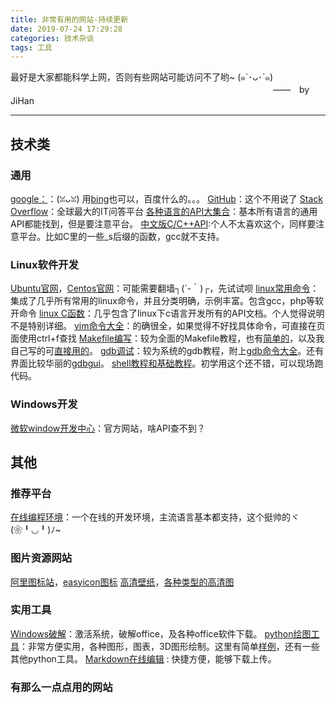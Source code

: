```yaml
---
title: 非常有用的网站-持续更新
date: 2019-07-24 17:29:28
categories: 技术杂谈
tags: 工具
---
```


最好是大家都能科学上网，否则有些网站可能访问不了哟~ (๑`･ᴗ･´๑)
　　　　　　　　　　　　　　　　　　　　　　　　　　　　　　——　by JiHan

* * *

<!-- more -->
## 技术类
### 通用
[google：](https://www.google.com)：(ꈍᴗꈍ) 用[bing](https://cn.bing.com)也可以，百度什么的。。。
[GitHub](https://github.com)：这个不用说了
[Stack Overflow](http://stackoverflow.com/)：全球最大的IT问答平台
[各种语言的API大集合](https://devdocs.io)：基本所有语言的通用API都能找到，但是要注意平台。
[中文版C/C++API](https://zh.cppreference.com/):个人不太喜欢这个，同样要注意平台。比如C里的一些_s后缀的函数，gcc就不支持。
### Linux软件开发
[Ubuntu官网](https://www.ubuntu.com)，[Centos官网](https://www.centos.org/)：可能需要翻墙┐(´-｀)┌，先试试呗
[linux常用命令](http://man.linuxde.net/ )： 集成了几乎所有常用的linux命令，并且分类明确，示例丰富。包含gcc，php等软开命令
[linux C函数](https://linux.die.net/man/)：几乎包含了linux下c语言开发所有的API文档。个人觉得说明不是特别详细。
[vim命令大全](https://blog.csdn.net/scaleqiao/article/details/45153379)：的确很全，如果觉得不好找具体命令，可直接在页面使用ctrl+f查找
[Makefile编写](https://wiki.ubuntu.org.cn/%E8%B7%9F%E6%88%91%E4%B8%80%E8%B5%B7%E5%86%99Makefile)：较为全面的Makefile教程，也有[简单的](https://www.cnblogs.com/Anker/p/3242207.html)，以及我自己写的可[直接用的](https://github.com/JiHanHuang/Box/tree/master/Makefile)。
[gdb调试](https://blog.csdn.net/haoel?q=gdb%E8%B0%83%E8%AF%95%E7%A8%8B%E5%BA%8F)：较为系统的gdb教程，附上[gdb命令大全](https://blog.csdn.net/gnuhpc/article/details/4368831)。还有界面比较华丽的[gdbgui](https://www.gdbgui.com/)。
[shell教程和基础教程](https://www.runoob.com/linux/linux-shell.html)。初学用这个还不错，可以现场跑代码。

### Windows开发
[微软window开发中心](https://docs.microsoft.com/en-us/windows/desktop/api/)：官方网站，啥API查不到？

## 其他
### 推荐平台
[在线编程环境](https://www.tutorialspoint.com/codingground.htm)：一个在线的开发环境，主流语言基本都支持，这个挺帅的ヾ(❀╹◡╹)ﾉ~

### 图片资源网站
[阿里图标站](http://www.iconfont.cn/plus)，[easyicon图标](https://www.easyicon.net/)
[高清壁纸](http://wallpaperswide.com/)，[各种类型的高清图](https://unsplash.com/)

### 实用工具
[Windows破解](http://www.yishimei.cn/network/290.html?=microkms_17.06.25)：激活系统，破解office，及各种office软件下载。
[python绘图工具](https://pyecharts.org/#/zh-cn/3d_charts)：非常方便实用，各种图形，图表，3D图形绘制。这里有简单[样例](https://www.zhihu.com/question/24590883)，还有一些其他python工具。
[Markdown在线编辑](http://weareoutman.github.io/markdoc/) : 快捷方便，能够下载上传。

### 有那么一点点用的网站